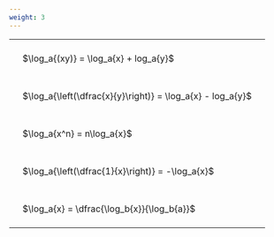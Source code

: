 ```yaml
---
weight: 3
---
```


<style type="text/css">
#T_231b1 th.col_heading {
  text-align: left;
  font-size: 1em;
}
#T_231b1 td {
  text-align: left;
  font-size: 1em;
  padding: 1.5em;
}
</style>
<table id="T_231b1">
  <thead>
  </thead>
  <tbody>
    <tr>
      <td id="T_231b1_row0_col0" class="data row0 col0" >$\log_a{(xy)} = \log_a{x} + log_a{y}$</td>
    </tr>
    <tr>
      <td id="T_231b1_row1_col0" class="data row1 col0" >$\log_a{\left(\dfrac{x}{y}\right)} = \log_a{x} - log_a{y}$</td>
    </tr>
    <tr>
      <td id="T_231b1_row2_col0" class="data row2 col0" >$\log_a{x^n} = n\log_a{x}$</td>
    </tr>
    <tr>
      <td id="T_231b1_row3_col0" class="data row3 col0" >$\log_a{\left(\dfrac{1}{x}\right)} = -\log_a{x}$</td>
    </tr>
    <tr>
      <td id="T_231b1_row4_col0" class="data row4 col0" >$\log_a{x} = \dfrac{\log_b{x}}{\log_b{a}}$</td>
    </tr>
  </tbody>
</table>
